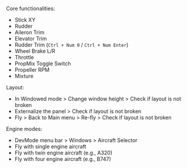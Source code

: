 
Core functionalities:

- Stick XY
- Rudder
- Aileron Trim
- Elevator Trim
- Rudder Trim (`Ctrl + Num 0` / `Ctrl + Num Enter`)
- Wheel Brake L/R
- Throttle
- PropMix Toggle Switch
- Propeller RPM
- Mixture

Layout:

- In Windowed mode > Change window height > Check if layout is not broken
- Externalize the panel > Check if layout is not broken
- Fly > Back to Main menu > Re-fly > Check if layout is not broken

Engine modes:

- DevMode menu bar > Windows > Aircraft Selector
- Fly with single engine aircraft
- Fly with twin engine aircraft (e.g., A320)
- Fly with four engine aircraft (e.g., B747)
